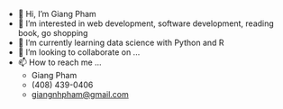 - 👋 Hi, I’m Giang Pham
- 👀 I’m interested in web development, software development, reading book, go shopping
- 🌱 I’m currently learning data science with Python and R
- 💞️ I’m looking to collaborate on ...
- 📫 How to reach me ...
  + Giang Pham
  + (408) 439-0406
  + giangnhpham@gmail.com

<!---
giangpham95/giangpham95 is a ✨ special ✨ repository because its `README.md` (this file) appears on your GitHub profile.
You can click the Preview link to take a look at your changes.
--->
